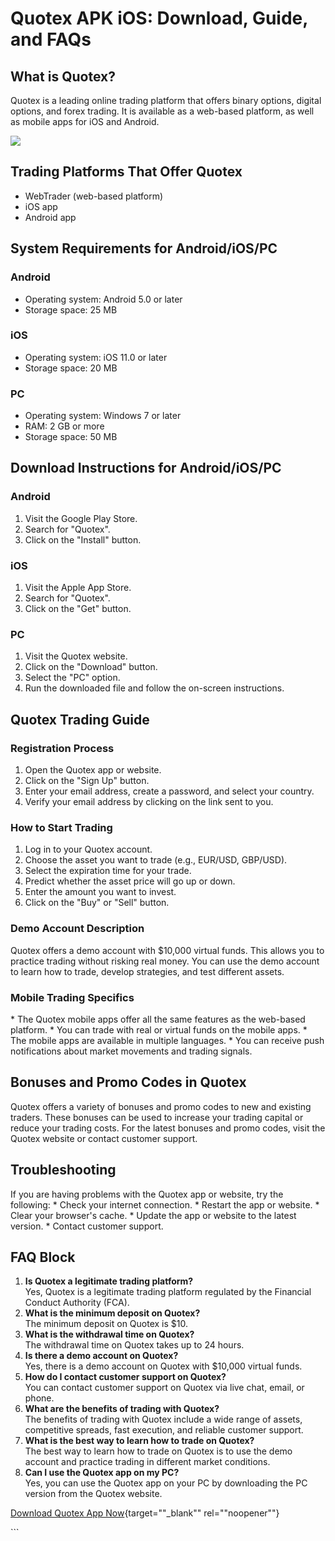 # Quotex APK iOS: Download, Guide, and FAQs

## What is Quotex?

Quotex is a leading online trading platform that offers binary options,
digital options, and forex trading. It is available as a web-based
platform, as well as mobile apps for iOS and Android.

[![](https://static.quotex.io/files/1_en/300_250.jpg)](https://traff.sbs/brokerqxsignupf)

## Trading Platforms That Offer Quotex

-   WebTrader (web-based platform)
-   iOS app
-   Android app

## System Requirements for Android/iOS/PC

### Android

-   Operating system: Android 5.0 or later
-   Storage space: 25 MB

### iOS

-   Operating system: iOS 11.0 or later
-   Storage space: 20 MB

### PC

-   Operating system: Windows 7 or later
-   RAM: 2 GB or more
-   Storage space: 50 MB

## Download Instructions for Android/iOS/PC

### Android

1.  Visit the Google Play Store.
2.  Search for "Quotex".
3.  Click on the "Install" button.

### iOS

1.  Visit the Apple App Store.
2.  Search for "Quotex".
3.  Click on the "Get" button.

### PC

1.  Visit the Quotex website.
2.  Click on the "Download" button.
3.  Select the "PC" option.
4.  Run the downloaded file and follow the on-screen instructions.

## Quotex Trading Guide

### Registration Process

1.  Open the Quotex app or website.
2.  Click on the "Sign Up" button.
3.  Enter your email address, create a password, and select your
    country.
4.  Verify your email address by clicking on the link sent to you.

### How to Start Trading

1.  Log in to your Quotex account.
2.  Choose the asset you want to trade (e.g., EUR/USD, GBP/USD).
3.  Select the expiration time for your trade.
4.  Predict whether the asset price will go up or down.
5.  Enter the amount you want to invest.
6.  Click on the "Buy" or "Sell" button.

### Demo Account Description

Quotex offers a demo account with \$10,000 virtual funds. This allows
you to practice trading without risking real money. You can use the demo
account to learn how to trade, develop strategies, and test different
assets.

### Mobile Trading Specifics

\* The Quotex mobile apps offer all the same features as the web-based
platform. \* You can trade with real or virtual funds on the mobile
apps. \* The mobile apps are available in multiple languages. \* You can
receive push notifications about market movements and trading signals.

## Bonuses and Promo Codes in Quotex

Quotex offers a variety of bonuses and promo codes to new and existing
traders. These bonuses can be used to increase your trading capital or
reduce your trading costs. For the latest bonuses and promo codes, visit
the Quotex website or contact customer support.

## Troubleshooting

If you are having problems with the Quotex app or website, try the
following: \* Check your internet connection. \* Restart the app or
website. \* Clear your browser\'s cache. \* Update the app or website to
the latest version. \* Contact customer support.

## FAQ Block

1.  **Is Quotex a legitimate trading platform?**\
    Yes, Quotex is a legitimate trading platform regulated by the
    Financial Conduct Authority (FCA).
2.  **What is the minimum deposit on Quotex?**\
    The minimum deposit on Quotex is \$10.
3.  **What is the withdrawal time on Quotex?**\
    The withdrawal time on Quotex takes up to 24 hours.
4.  **Is there a demo account on Quotex?**\
    Yes, there is a demo account on Quotex with \$10,000 virtual funds.
5.  **How do I contact customer support on Quotex?**\
    You can contact customer support on Quotex via live chat, email, or
    phone.
6.  **What are the benefits of trading with Quotex?**\
    The benefits of trading with Quotex include a wide range of assets,
    competitive spreads, fast execution, and reliable customer support.
7.  **What is the best way to learn how to trade on Quotex?**\
    The best way to learn how to trade on Quotex is to use the demo
    account and practice trading in different market conditions.
8.  **Can I use the Quotex app on my PC?**\
    Yes, you can use the Quotex app on your PC by downloading the PC
    version from the Quotex website.

[Download Quotex App
Now](\%22https://traff.sbs/quotexonelink\%22){target=""_blank""
rel=""noopener""}

\`\`\`

